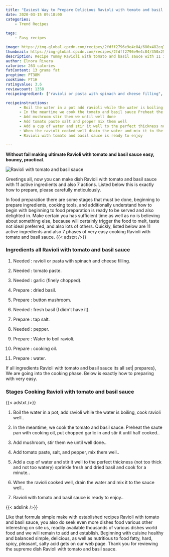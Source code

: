 ```yaml
---
title: "Easiest Way to Prepare Delicious Ravioli with tomato and basil sauce"
date: 2020-03-15 09:18:00
categories:
    - Trend Recipes
    
tags:
    - Easy recipes

image: https://img-global.cpcdn.com/recipes/2fdff2796e9e4c84/680x482cq70/ravioli-with-tomato-and-basil-sauce-recipe-main-photo.jpg
thumbnail: https://img-global.cpcdn.com/recipes/2fdff2796e9e4c84/350x250cq70/ravioli-with-tomato-and-basil-sauce-recipe-main-photo.jpg
description: Recipe Yummy Ravioli with tomato and basil sauce with 11 ingredients and 7 stages of easy cooking.
author: Elnora Rivera
calories: 263 calories
fatContent: 13 grams fat
preptime: PT38M
cooktime: PT1H
ratingvalue: 3.6
reviewcount: 1358
recipeingredient: ["ravioli or pasta with spinach and cheese filling", "tomato paste", "garlic finely chopped", "dried basil", "button mushroom", "fresh basil I didnt have it", "tap salt", "pepper", "Water to boil ravioli", "cooking oil", "water"]

recipeinstructions: 
      - Boil the water in a pot add ravioli while the water is boiling cook ravioli well 
      - In the meantime we cook the tomato and basil sauce Preheat the saute pan with cooking oil put chopped garlic in and stir it until half cooked 
      - Add mushroom stir them we until well done 
      - Add tomato paste salt and pepper mix them well 
      - Add a cup of water and stir it well to the perfect thickness not too thick and not too watery sprinkle fresh and dried basil and cook for a minute 
      - When the ravioli cooked well drain the water and mix it to the sauce well 
      - Ravioli with tomato and basil sauce is ready to enjoy

---
```




**Without fail making ultimate Ravioli with tomato and basil sauce easy, bouncy, practical**. 


![Ravioli with tomato and basil sauce](https://img-global.cpcdn.com/recipes/2fdff2796e9e4c84/680x482cq70/ravioli-with-tomato-and-basil-sauce-recipe-main-photo.jpg "Ravioli with tomato and basil sauce")




Greetings all, now you can make dish Ravioli with tomato and basil sauce with 11 active ingredients and also 7 actions. Listed below this is exactly how to prepare, please carefully meticulously.

In food preparation there are some stages that must be done, beginning to prepare ingredients, cooking tools, and additionally understand how to begin with beginning to food preparation is ready to be served and also delighted in. Make certain you has sufficient time as well as no is believing about something else, because will certainly trigger the food to melt, taste not ideal preferred, and also lots of others. Quickly, listed below are 11 active ingredients and also 7 phases of very easy cooking Ravioli with tomato and basil sauce.
{{< adstxt />}}

### Ingredients all Ravioli with tomato and basil sauce


1. Needed  : ravioli or pasta with spinach and cheese filling.

1. Needed  : tomato paste.

1. Needed  : garlic (finely chopped).

1. Prepare  : dried basil.

1. Prepare  : button mushroom.

1. Needed  : fresh basil (I didn&#39;t have it).

1. Prepare  : tap salt.

1. Needed  : pepper.

1. Prepare  : Water to boil ravioli.

1. Prepare  : cooking oil.

1. Prepare  : water.



If all ingredients Ravioli with tomato and basil sauce its all set| prepares}, We are going into the cooking phase. Below is exactly how to preparing with very easy.

### Stages Cooking Ravioli with tomato and basil sauce

{{< adstxt />}}


1. Boil the water in a pot, add ravioli while the water is boiling, cook ravioli well..



1. In the meantime, we cook the tomato and basil sauce. Preheat the saute pan with cooking oil, put chopped garlic in and stir it until half cooked..



1. Add mushroom, stir them we until well done..



1. Add tomato paste, salt, and pepper, mix them well..



1. Add a cup of water and stir it well to the perfect thickness (not too thick and not too watery) sprinkle fresh and dried basil and cook for a minute..



1. When the ravioli cooked well, drain the water and mix it to the sauce well..



1. Ravioli with tomato and basil sauce is ready to enjoy..





{{< adslink />}}

Like that formula simple make with established recipes Ravioli with tomato and basil sauce, you also do seek even more dishes food various other interesting on site us, readily available thousands of various dishes world food and we will remain to add and establish. Beginning with cuisine healthy and balanced simple, delicious, as well as nutritious to food fatty, hard, spicy, pleasant, salty acid gets on our web page. Thank you for reviewing the supreme dish Ravioli with tomato and basil sauce.
